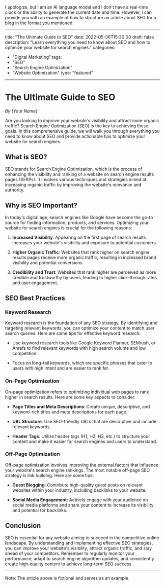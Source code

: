 I apologize, but I am an AI language model and I don't have a real-time clock or the ability to generate the current date and time. However, I can provide you with an example of how to structure an article about SEO for a blog in the format you mentioned:

---

title: "The Ultimate Guide to SEO"
date: 2022-05-06T15:30:00
draft: false
description: "Learn everything you need to know about SEO and how to optimize your website for search engines."
categories:
- "Digital Marketing"
tags:
- "SEO"
- "Search Engine Optimization"
- "Website Optimization"
type: "featured"

---

# The Ultimate Guide to SEO

*By [Your Name]*

Are you looking to improve your website's visibility and attract more organic traffic? Search Engine Optimization (SEO) is the key to achieving these goals. In this comprehensive guide, we will walk you through everything you need to know about SEO and provide actionable tips to optimize your website for search engines.

## What is SEO?

SEO stands for Search Engine Optimization, which is the process of enhancing the visibility and ranking of a website on search engine results pages (SERPs). It involves various techniques and strategies aimed at increasing organic traffic by improving the website's relevance and authority.

## Why is SEO Important?

In today's digital age, search engines like Google have become the go-to source for finding information, products, and services. Optimizing your website for search engines is crucial for the following reasons:

1. **Increased Visibility**: Appearing on the first page of search results increases your website's visibility and exposure to potential customers.

2. **Higher Organic Traffic**: Websites that rank higher on search engine results pages receive more organic traffic, resulting in increased brand visibility and potential conversions.

3. **Credibility and Trust**: Websites that rank higher are perceived as more credible and trustworthy by users, leading to higher click-through rates and user engagement.

## SEO Best Practices

### Keyword Research

Keyword research is the foundation of any SEO strategy. By identifying and targeting relevant keywords, you can optimize your content to match user search queries. Here are some tips for effective keyword research:

- Use keyword research tools like Google Keyword Planner, SEMrush, or Ahrefs to find relevant keywords with high search volume and low competition.

- Focus on long-tail keywords, which are specific phrases that cater to users with high intent and are easier to rank for.

### On-Page Optimization

On-page optimization refers to optimizing individual web pages to rank higher in search results. Here are some key aspects to consider:

- **Page Titles and Meta Descriptions**: Create unique, descriptive, and keyword-rich titles and meta descriptions for each page.

- **URL Structure**: Use SEO-friendly URLs that are descriptive and include relevant keywords.

- **Header Tags**: Utilize header tags (H1, H2, H3, etc.) to structure your content and make it easier for search engines and users to understand.

### Off-Page Optimization

Off-page optimization involves improving the external factors that influence your website's search engine rankings. The most notable off-page SEO strategy is link building. Here are some tips:

- **Guest Blogging**: Contribute high-quality guest posts on relevant websites within your industry, including backlinks to your website.

- **Social Media Engagement**: Actively engage with your audience on social media platforms and share your content to increase its visibility and potential for backlinks.

## Conclusion

SEO is essential for any website aiming to succeed in the competitive online landscape. By understanding and implementing effective SEO strategies, you can improve your website's visibility, attract organic traffic, and stay ahead of your competitors. Remember to regularly monitor your performance, adapt to search engine algorithm updates, and consistently create high-quality content to achieve long-term SEO success.

---

Note: The article above is fictional and serves as an example.
